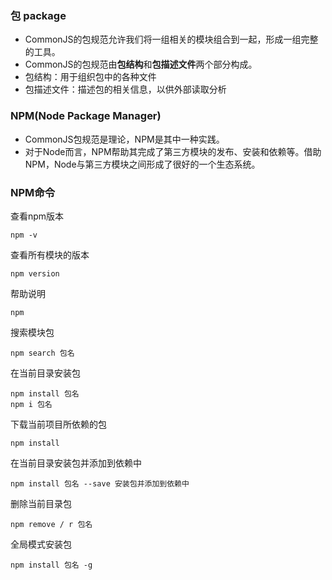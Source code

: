 ### 包 package

* CommonJS的包规范允许我们将一组相关的模块组合到一起，形成一组完整的工具。
* CommonJS的包规范由**包结构**和**包描述文件**两个部分构成。
* 包结构：用于组织包中的各种文件
* 包描述文件：描述包的相关信息，以供外部读取分析

### NPM(Node Package Manager)

* CommonJS包规范是理论，NPM是其中一种实践。
* 对于Node而言，NPM帮助其完成了第三方模块的发布、安装和依赖等。借助NPM，Node与第三方模块之间形成了很好的一个生态系统。

### NPM命令

查看npm版本

~~~shell
npm -v
~~~

查看所有模块的版本

~~~shell
npm version
~~~



帮助说明

~~~shell
npm
~~~

搜索模块包

~~~shell
npm search 包名
~~~

在当前目录安装包

~~~shell
npm install 包名
npm i 包名
~~~

下载当前项目所依赖的包

~~~shell
npm install
~~~



在当前目录安装包并添加到依赖中

~~~shell
npm install 包名 --save 安装包并添加到依赖中
~~~

删除当前目录包

~~~shell
npm remove / r 包名
~~~

全局模式安装包

~~~shell
npm install 包名 -g
~~~

